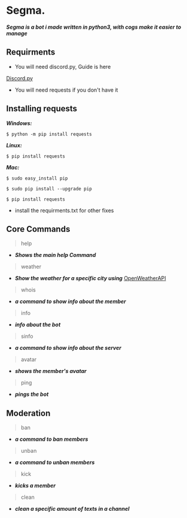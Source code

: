 # Segma.

***Segma is a bot i made written in python3, with cogs make it easier to manage***



## Requirments

* You will need discord.py, Guide is here

[Discord.py](https://github.com/Rapptz/discord.py)

* You will need requests if you don't have it

## Installing requests

***Windows:***

`$ python -m pip install requests`

***Linux:***

`$ pip install requests`


***Mac:***

```$ sudo easy_install pip```

```$ sudo pip install --upgrade pip```

```$ pip install requests```

* install the requirments.txt for other fixes

## Core Commands

>help
* ***Shows the main help Command***

>weather
* ***Show the weather for a specific city using*** [OpenWeatherAPI](https://openweathermap.org/api)

>whois
* ***a command to show info about the member***

>info
* ***info about the bot***

>sinfo
* ***a command to show info about the server***

>avatar
* ***shows the member's avatar***

>ping
* ***pings the bot***

## Moderation

>ban
* ***a command to ban members***

>unban
* ***a command to unban members***

>kick
* ***kicks a member***

>clean
* ***clean a specific amount of texts in a channel***
